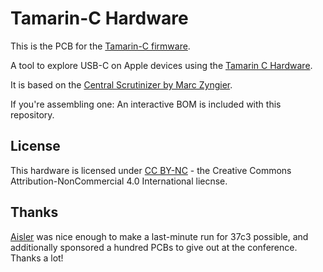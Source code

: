 # Tamarin-C Hardware

This is the PCB for the [Tamarin-C firmware](https://github.com/stacksmashing/tamarin-c).


A tool to explore USB-C on Apple devices using the [Tamarin C Hardware](https://github.com/stacksmashing/tamarin-c-hw).

It is based on the [Central Scrutinizer by Marc Zyngier](https://git.kernel.org/pub/scm/linux/kernel/git/maz/cs-hw.git/).

If you're assembling one: An interactive BOM is included with this repository.

## License

This hardware is licensed under [CC BY-NC](https://creativecommons.org/licenses/by-nc/4.0/) - the Creative Commons Attribution-NonCommercial 4.0 International liecnse.

## Thanks

[Aisler](https://aisler.net) was nice enough to make a last-minute run for 37c3 possible, and additionally sponsored a hundred PCBs to give out at the conference. Thanks a lot!
